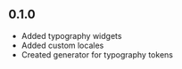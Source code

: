 ## 0.1.0

* Added typography widgets
* Added custom locales
* Created generator for typography tokens
